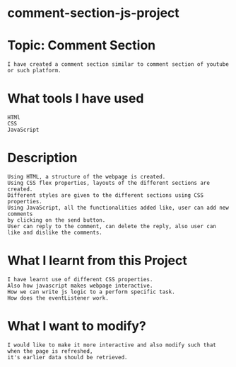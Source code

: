 # comment-section-js-project
# Topic: Comment Section
    I have created a comment section similar to comment section of youtube or such platform.
# What tools I have used
    HTMl
    CSS
    JavaScript
# Description 
    Using HTML, a structure of the webpage is created.
    Using CSS flex properties, layouts of the different sections are created.
    Different styles are given to the different sections using CSS properties.
    Using JavaScript, all the functionalities added like, user can add new comments
    by clicking on the send button.
    User can reply to the comment, can delete the reply, also user can like and dislike the comments.
# What I learnt from this Project
    I have learnt use of different CSS properties.
    Also how javascript makes webpage interactive.
    How we can write js logic to a perform specific task.
    How does the eventListener work.
# What I want to modify?
    I would like to make it more interactive and also modify such that when the page is refreshed,
    it's earlier data should be retrieved.

